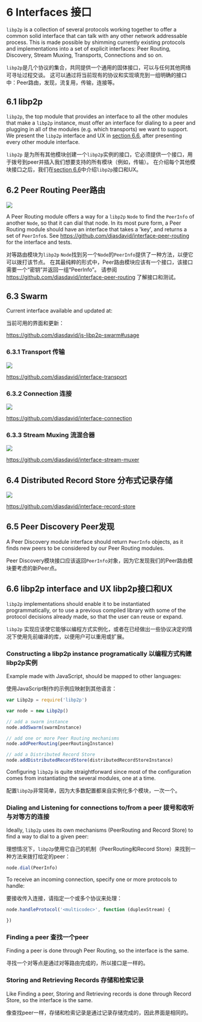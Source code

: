 6 Interfaces 接口
============

`libp2p` is a collection of several protocols working together to offer a common solid interface that can talk with any other network addressable process. This is made possible by shimming currently existing protocols and implementations into a set of explicit interfaces: Peer Routing, Discovery, Stream Muxing, Transports, Connections and so on.

`libp2p`是几个协议的集合，共同提供一个通用的固体接口，可以与任何其他网络可寻址过程交谈。 这可以通过将当前现有的协议和实现填充到一组明确的接口中：Peer路由，发现，流复用，传输，连接等。

## 6.1 libp2p

`libp2p`, the top module that provides an interface to all the other modules that make a `libp2p` instance, must offer an interface for dialing to a peer and plugging in all of the modules (e.g. which transports) we want to support. We present the `libp2p` interface and UX in [section 6.6](#66-libp2p-interface-and-ux), after presenting every other module interface.

`libp2p` 是为所有其他模块创建一个`libp2p`实例的接口，它必须提供一个接口，用于拨号到peer并插入我们想要支持的所有模块（例如，传输）。 在介绍每个其他模块接口之后，我们在[section 6.6](#66-libp2p-interface-and-ux)中介绍`libp2p`接口和UX。

## 6.2 Peer Routing Peer路由

![](https://raw.githubusercontent.com/diasdavid/interface-peer-routing/master/img/badge.png)

A Peer Routing module offers a way for a `libp2p` `Node` to find the `PeerInfo` of another `Node`, so that it can dial that node. In its most pure form, a Peer Routing module should have an interface that takes a 'key', and returns a set of `PeerInfo`s.
See https://github.com/diasdavid/interface-peer-routing for the interface and tests.

对等路由模块为`libp2p` `Node`找到另一个`Node`的`PeerInfo`提供了一种方法，以便它可以拨打该节点。 在其最纯粹的形式中，Peer路由模块应该有一个接口，该接口需要一个“密钥”并返回一组“PeerInfo”。
请参阅 https://github.com/diasdavid/interface-peer-routing 了解接口和测试。

## 6.3 Swarm

Current interface available and updated at:

当前可用的界面和更新：

https://github.com/diasdavid/js-libp2p-swarm#usage

### 6.3.1 Transport 传输

![](https://raw.githubusercontent.com/diasdavid/interface-transport/master/img/badge.png)

https://github.com/diasdavid/interface-transport

### 6.3.2 Connection 连接

![](https://raw.githubusercontent.com/diasdavid/interface-connection/master/img/badge.png)

https://github.com/diasdavid/interface-connection

### 6.3.3 Stream Muxing 流混合器

![](https://github.com/diasdavid/interface-stream-muxer/raw/master/img/badge.png)

https://github.com/diasdavid/interface-stream-muxer

## 6.4 Distributed Record Store 分布式记录存储

![](https://raw.githubusercontent.com/diasdavid/interface-record-store/master/img/badge.png)

https://github.com/diasdavid/interface-record-store

## 6.5 Peer Discovery Peer发现

A Peer Discovery module interface should return `PeerInfo` objects, as it finds new peers to be considered by our Peer Routing modules.

Peer Discovery模块接口应该返回`PeerInfo`对象，因为它发现我们的Peer路由模块要考虑的新Peer点。

## 6.6 libp2p interface and UX libp2p接口和UX

`libp2p` implementations should enable it to be instantiated programmatically, or to use a previous compiled library with some of the protocol decisions already made, so that the user can reuse or expand.

`libp2p` 实现应该使它能够以编程方式实例化，或者在已经做出一些协议决定的情况下使用先前编译的库，以便用户可以重用或扩展。

### Constructing a libp2p instance programatically 以编程方式构建libp2p实例

Example made with JavaScript, should be mapped to other languages:

使用JavaScript制作的示例应映射到其他语言：

```JavaScript
var Libp2p = require('libp2p')

var node = new Libp2p()

// add a swarm instance
node.addSwarm(swarmInstance)

// add one or more Peer Routing mechanisms
node.addPeerRouting(peerRoutingInstance)

// add a Distributed Record Store
node.addDistributedRecordStore(distributedRecordStoreInstance)
```

Configuring `libp2p` is quite straightforward since most of the configuration comes from instantiating the several modules, one at a time.

配置`libp2p`非常简单，因为大多数配置都来自实例化多个模块，一次一个。

### Dialing and Listening for connections to/from a peer 拨号和收听与对等方的连接

Ideally, `libp2p` uses its own mechanisms (PeerRouting and Record Store) to find a way to dial to a given peer:

理想情况下，`libp2p`使用它自己的机制（PeerRouting和Record Store）来找到一种方法来拨打给定的peer：

```JavaScript
node.dial(PeerInfo)
```

To receive an incoming connection, specify one or more protocols to handle:

要接收传入连接，请指定一个或多个协议来处理：

```JavaScript
node.handleProtocol('<multicodec>', function (duplexStream) {

})
```

### Finding a peer 查找一个peer

Finding a peer is done through Peer Routing, so the interface is the same.

寻找一个对等点是通过对等路由完成的，所以接口是一样的。

### Storing and Retrieving Records 存储和检索记录

Like Finding a peer, Storing and Retrieving records is done through Record Store, so the interface is the same.

像查找peer一样，存储和检索记录是通过记录存储完成的，因此界面是相同的。
